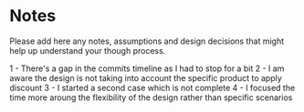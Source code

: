 # Notes

Please add here any notes, assumptions and design decisions that might help up understand your though process.

1 - There's a gap in the commits timeline as I had to stop for a bit
2 - I am aware the design is not taking into account the specific product to apply discount
3 - I started a second case which is not complete
4 - I focused the time more aroung the flexibility of the design rather than specific scenarios